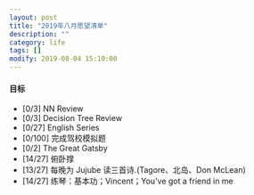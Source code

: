 ```yaml
---
layout: post
title: "2019年八月愿望清单"
description: ""
category: life
tags: []
modify: 2019-08-04 15:10:00
---
```



#### 目标

+ [0/3] NN Review
+ [0/3] Decision Tree Review
+ [0/27] English Series
+ [0/100] 完成驾校模拟题
+ [0/2] The Great Gatsby
+ [14/27] 俯卧撑
+ [13/27] 每晚为 Jujube 读三首诗.(Tagore、北岛、Don McLean)
+ [14/27] 练琴：基本功；Vincent；You've got a friend in me
